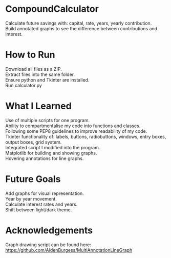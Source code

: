 # CompoundCalculator
Calculate future savings with: capital, rate, years, yearly contribution.  
Build annotated graphs to see the difference between contributions and interest.  

# How to Run
Download all files as a ZIP.  
Extract files into the same folder.  
Ensure python and Tkinter are installed.  
Run calculator.py  

# What I Learned
Use of multiple scripts for one program.  
Ability to compartmentalise my code into functions and classes.  
Following some PEP8 guidelines to improve readability of my code.  
Tkinter functionality of: labels, buttons, radiobuttons, windows, entry boxes, output boxes, grid system.  
Integrated script I modified into the program.  
Matplotlib for building and showing graphs.  
Hovering annotations for line graphs.  

# Future Goals
Add graphs for visual representation.  
Year by year movement.  
Calculate interest rates and years.  
Shift between light/dark theme.  

# Acknowledgements  
Graph drawing script can be found here:  
https://github.com/AidenBurgess/MultiAnnotationLineGraph  
